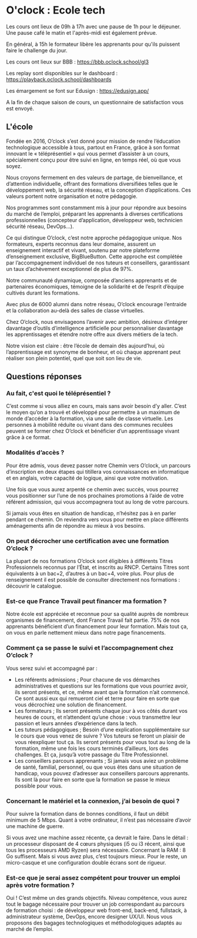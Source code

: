 # O'clock : Ecole tech

Les cours ont lieux de 09h à 17h avec une pause de 1h pour le déjeuner. Une pause café le matin et l'après-midi est également prévue.

En général, à 15h le formateur libère les apprenants pour qu'ils puissent faire le challenge du jour.

Les cours ont lieux sur BBB : <https://bbb.oclock.school/gl3>

Les replay sont disponibles sur le dashboard : <https://playback.oclock.school/dashboards>

Les émargement se font sur Edusign : <https://edusign.app/>

A la fin de chaque saison de cours, un questionnaire de satisfaction vous est envoyé.

## L'école

Fondée en 2016, O’clock s’est donné pour mission de rendre l’éducation technologique accessible à tous, partout en France, grâce à son format innovant le « téléprésentiel » qui vous permet d’assister à un cours, spécialement conçu pour être suivi en ligne, en temps réel, où que vous soyez.

Nous croyons fermement en des valeurs de partage, de bienveillance, et d’attention individuelle, offrant des formations diversifiées telles que le développement web, la sécurité réseau, et la conception d’applications. Ces valeurs portent notre organisation et notre pédagogie.

Nos programmes sont constamment mis à jour pour répondre aux besoins du marché de l’emploi, préparant les apprenants à diverses certifications professionnelles (concepteur d’application, développeur web, technicien sécurité réseau, DevOps…).

Ce qui distingue O’clock, c’est notre approche pédagogique unique. Nos formateurs, experts reconnus dans leur domaine, assurent un enseignement interactif et vivant, soutenu par notre plateforme d’enseignement exclusive, BigBlueButton. Cette approche est complétée par l’accompagnement individuel de nos tuteurs et conseillers, garantissant un taux d’achèvement exceptionnel de plus de 97%.

Notre communauté dynamique, composée d’anciens apprenants et de partenaires économiques, témoigne de la solidarité et de l’esprit d’équipe cultivés durant les formations.

Avec plus de 6000 alumni dans notre réseau, O’clock encourage l’entraide et la collaboration au-delà des salles de classe virtuelles.

Chez O’clock, nous envisageons l’avenir avec ambition, désireux d’intégrer davantage d’outils d’intelligence artificielle pour personnaliser davantage les apprentissages et étendre notre offre aux divers métiers de la tech.

Notre vision est claire : être l’école de demain dès aujourd’hui, où l’apprentissage est synonyme de bonheur, et où chaque apprenant peut réaliser son plein potentiel, quel que soit son lieu de vie.

## Questions réponses

### Au fait, c'est quoi le téléprésentiel ?

C’est comme si vous alliez en cours, mais sans avoir besoin d’y aller. C’est le moyen qu’on a trouvé et développé pour permettre à un maximum de monde d’accéder à la formation, via une salle de classe virtuelle. Les personnes à mobilité réduite ou vivant dans des communes reculées peuvent se former chez O’clock et bénéficier d’un apprentissage vivant grâce à ce format.

### Modalités d’accès ?

Pour être admis, vous devez passer notre Chemin vers O’clock, un parcours d’inscription en deux étapes qui titillera vos connaissances en informatique et en anglais, votre capacité de logique, ainsi que votre motivation.

Une fois que vous aurez arpenté ce chemin avec succès, vous pourrez vous positionner sur l’une de nos prochaines promotions à l’aide de votre référent admission, qui vous accompagnera tout au long de votre parcours.

Si jamais vous êtes en situation de handicap, n’hésitez pas à en parler pendant ce chemin. On reviendra vers vous pour mettre en place différents aménagements afin de répondre au mieux à vos besoins.

### On peut décrocher une certification avec une formation O’clock ?

La plupart de nos formations O’clock sont éligibles à différents Titres Professionnels reconnus par l’État, et inscrits au RNCP. Certains Titres sont équivalents à un bac+2, d’autres à un bac+4, voire plus. Pour plus de renseignement il est possible de consulter directement nos formations : découvrir le catalogue.

### Est-ce que France Travail peut financer ma formation ?

Notre école est appréciée et reconnue pour sa qualité auprès de nombreux organismes de financement, dont France Travail fait partie. 75% de nos apprenants bénéficient d’un financement pour leur formation. Mais tout ça, on vous en parle nettement mieux dans notre page financements.

### Comment ça se passe le suivi et l’accompagnement chez O’clock ?

Vous serez suivi et accompagné par :

- Les référents admissions ; Pour chacune de vos démarches administratives et questions sur les formations que vous pourriez avoir, ils seront présents, et ce, même avant que la formation n’ait commencé. Ce sont aussi eux qui remueront ciel et terre pour faire en sorte que vous décrochiez une solution de financement.
- Les formateurs ; Ils seront présents chaque jour à vos côtés durant vos heures de cours, et n’attendent qu’une chose : vous transmettre leur passion et leurs années d’expérience dans la tech.
- Les tuteurs pédagogiques ; Besoin d’une explication supplémentaire sur le cours que vous venez de suivre ? Vos tuteurs se feront un plaisir de vous réexpliquer tout ça. Ils seront présents pour vous tout au long de la formation, même une fois les cours terminés d’ailleurs, lors des challenges. Et ça, jusqu’à votre passage du Titre Professionnel.
- Les conseillers parcours apprenants ; Si jamais vous aviez un problème de santé, familial, personnel, ou que vous êtes dans une situation de handicap, vous pouvez d’adresser aux conseillers parcours apprenants. Ils sont là pour faire en sorte que la formation se passe le mieux possible pour vous.

### Concernant le matériel et la connexion, j’ai besoin de quoi ?

Pour suivre la formation dans de bonnes conditions, il faut un débit minimum de 5 Mbps. Quant à votre ordinateur, il n’est pas nécessaire d’avoir une machine de guerre.

Si vous avez une machine assez récente, ça devrait le faire. Dans le détail : un processeur disposant de 4 cœurs physiques (i5 ou i3 récent, ainsi que tous les processeurs AMD Ryzen) sera nécessaire. Concernant la RAM : 8 Go suffisent. Mais si vous avez plus, c’est toujours mieux. Pour le reste, un micro-casque et une configuration double écrans sont de rigueur.

### Est-ce que je serai assez compétent pour trouver un emploi après votre formation ?

Oui ! C’est même un des grands objectifs. Niveau compétence, vous aurez tout le bagage nécessaire pour trouver un job  correspondant au parcours de formation choisi : de développeur web front-end, back-end, fullstack, à administrateur système, DevOps, encore designer UX/UI.
Nous vous proposons des bagages technologiques et méthodologiques adaptés au marché de l’emploi.
